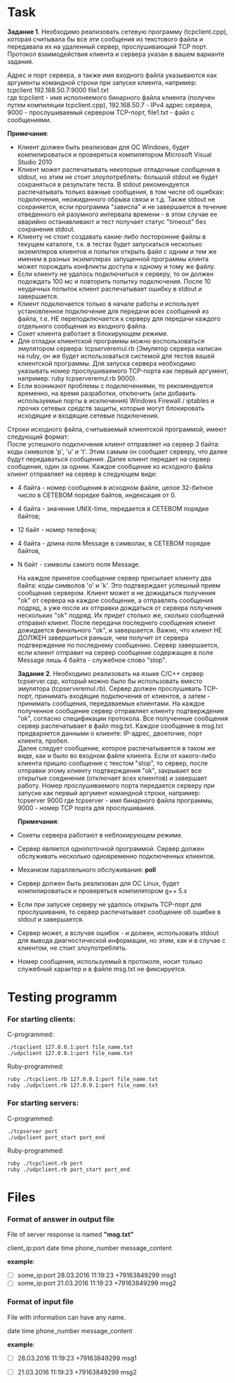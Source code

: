 # Task
   **Задание 1**. 
   Необходимо реализовать сетевую программу (tcpclient.cpp), которая считывала бы все эти сообщения из текстового файла и передавала их на удаленный сервер, прослушивающий TCP порт. Протокол взаимодействия клиента и сервера указан в вашем варианте задания.  
      
   Адрес и порт сервера, а также имя входного файла указываются как аргументы командной строки при запуске клиента, например:  
    tcpclient 192.168.50.7:9000 file1.txt  
    где tcpclient - имя исполняемого бинарного файла клиента (получен путем компиляции tcpclient.cpp), 192.168.50.7 - IPv4 адрес сервера, 9000 - прослушиваемый сервером TCP-порт, file1.txt - файл с сообщениями.  
      
   **Примечания**:  
- Клиент должен быть реализован для ОС Windows, будет компилироваться и проверяться компилятором Microsoft Visual Studio 2010  
- Клиент может распечатывать некоторые отладочные сообщения в stdout, но этим не стоит злоупотреблять: большой stdout не будет сохраняться в результате теста. В stdout рекомендуется распечатывать только важные сообщения, в том числе об ошибках: подключения, неожиданного обрыва связи и т.д. Также stdout не сохраняется, если программа "зависла" и не завершается в течение отведенного ей разумного интервала времени - в этом случае ее аварийно останавливают и тест получает статус "timeout" без сохранения stdout.  
- Клиенту не стоит создавать какие-либо посторонние файлы в текущем каталоге, т.к. в тестах будет запускаться несколько экземпляров клиентов и попытки открыть файл с одним и тем же именем в разных экземплярах запущенной программы клинта может порождать конфликты доступа к одному и тому же файлу.  
- Если клиенту не удалось подключиться к серверу, то он должен подождать 100 мс и повторить попытку подключения. После 10 неудачных попыток клиент распечатывает ошибку в stdout и завершается.  
- Клиент подключается только в начале работы и использует установленное подключение для передачи всех сообщений из файла, т.е. НЕ переподключается к серверу для передачи каждого отдельного сообщения из входного файла.  
- Сокет клиента работает в блокирующем режиме.  
- Для отладки клиентской программы можно воспользоваться эмулятором сервера: tcpserveremul.rb (Эмулятор сервера написан на ruby, он же будет использоваться системой для тестов вашей клиентской программы. Для запуска сервера необходимо указывать номер прослушиваемого TCP-порта как первый аргумент, например: ruby tcpserveremul.rb 9000).  
- Если возникают проблемы с подключениями, то рекомендуется временно, на время разработки, отключить (или добавить используемые порты в исключения) Windows Firewall / iptables и прочих сетевых средств защиты, которые могут блокировать исходящие и входящие сетевые подключения.  
      
Строки исходного файла, считываемый клиентской программой, имеют следующий формат:        
    После успешного подключения клиент отправляет на сервер 3 байта: коды символов 'p', 'u' и 't'. Этим самым он сообщает серверу, что далее будут передаваться сообщения. Далее клиент передает на сервер сообщения, один за одним. Каждое сообщение из исходного файла клиент отправляет на сервер в следующем виде:  
      
- 4 байта - номер сообщения в исходном файле, целое 32-битное число в СЕТЕВОМ порядке байтов, индексация от 0.  
- 4 байта - значение UNIX-time, передается в СЕТЕВОМ порядке байтов;  
- 12 байт - номер телефона;  
- 4 байта - длина поля Message в символах, в СЕТЕВОМ порядке байтов,  
- N байт - символы самого поля Message.   

  На каждое принятое сообщение сервер присылает клиенту два байта: коды символов 'o' и 'k'. Это подтверждает успешный прием сообщения сервером. Клиент может и не дожидаться получения "ok" от сервера на каждое сообщение, а отправлять сообщения подряд, а уже после их отправки дождаться от сервера получения нескольких "ok" подряд. Их придет столько же, сколько сообщений отправил клиент.
  После передачи последнего сообщения клиент дожидается финального "ok", и завершается. Важно, что клиент НЕ ДОЛЖЕН завершиться раньше, чем получит от сервера подтверждение по последнему сообщению.
  Сервер завершается, если клиент отправит на сервер сообщение содержащее в поле Message лишь 4 байта - служебное слово "stop".  
      
    **Задание 2**.
    Необходимо реализовать на языке C/C++ сервер tcpserver.cpp, который можно было бы использовать вместо эмулятора (tcpserveremul.rb). Сервер должен прослушивать TCP-порт, принимать входящие подключения от клиентов, а затем - принимать сообщения, передаваемые клиентами. На каждое полученное сообщение сервер отправляет клиенту подтверждение "ok", согласно спецификации протокола. Все полученные сообщения сервер распечатывает в файл msg.txt. Каждое сообщение в msg.txt предваряется данными о клиенте: IP-адрес, двоеточие, порт клиента, пробел.  
    Далее следует сообщение, которое распечатывается в таком же виде, как и было во входном файле клиента. Если от какого-либо клиента пришло сообщение с текстом "stop", то сервер, после отправки этому клиенту подтверждения "ok", закрывает все открытые соединения (отключает всех клиентов) и завершает работу. Номер прослушиваемого порта передается серверу при запуске как первый аргумент командной строки, например: tcpserver 9000 где tcpserver - имя бинарного файла программы, 9000 - номер TCP порта для прослушивания.  
      
    **Примечания**:  
- Сокеты сервера работают в неблокирующем режиме.  
- Сервер является однопоточной программой. Сервер должен обслуживать несколько одновременно подключенных клиентов.  
- Механизм параллельного обслуживания: **poll**
- Сервер должен быть реализован для ОС Linux, будет компилироваться и проверяться компилятором g++ 5.x  
- Если при запуске серверу не удалось открыть TCP-порт для прослушивания, то сервер распечатывает сообщение об ошибке в stdout и завершается.  
- Сервер может, а вслучае ошибок - и должен, использовать stdout для вывода диагностической информации, но этим, как и в случае с клиентом, не стоит злоупотреблять.  
- Номер сообщения, используемый в протоколе, носит только служебный характер и в файле msg.txt не фиксируется.  

# Testing programm
###    For starting **clients**:

C-programmed:

    ./tcpclient 127.0.0.1:port file_name.txt
    ./udpclient 127.0.0.1:port file_name.txt

Ruby-programmed:

    ruby ./tcpclient.rb 127.0.0.1:port file_name.txt
    ruby ./udpclient.rb 127.0.0.1:port file_name.txt
    
###    For starting **servers**:

C-programmed:

    ./tcpserver port
    ./udpclient port_start port_end

Ruby-programmed:

    ruby ./tcpclient.rb port
    ruby ./udpclient.rb port_start port_end


# Files
###    Format of answer in output file
 File of server response is named **"msg.txt"**
 
client_ip:port date time phone_number message_content

 **example**: 
 
 - [ ] some_ip:port 28.03.2016 11:19:23 +79163849299 msg1 
 - [ ] some_ip:port 21.03.2016 11:19:23 +79163849299 msg2

### Format of input file
File with information can have any name.

date time phone_number message_content

 **example**: 

 - [ ] 28.03.2016 11:19:23 +79163849299 msg1 
 - [ ] 21.03.2016 11:19:23 +79163849299 msg2
               

